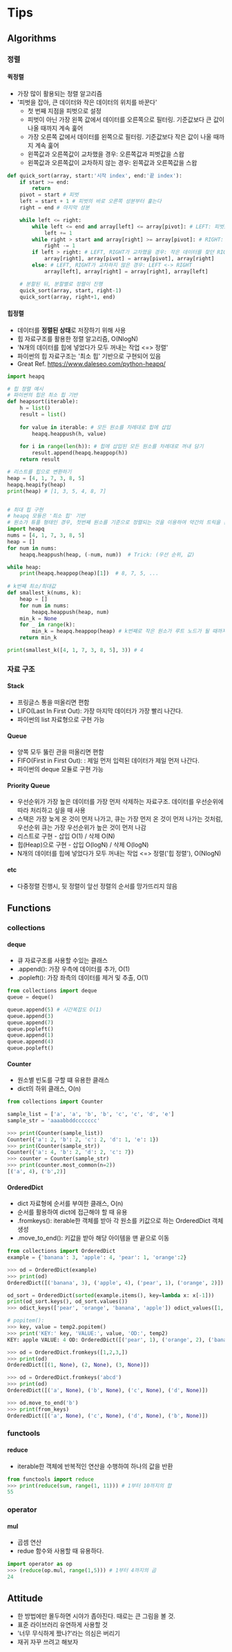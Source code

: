 # Tips
## Algorithms
### 정렬
#### 퀵정렬
* 가장 많이 활용되는 정렬 알고리즘
* '피벗을 잡아, 큰 데이터와 작은 데이터의 위치를 바꾼다'
    * 첫 번째 지점을 피벗으로 설정
    * 피벗이 아닌 가장 왼쪽 값에서 데이터를 오른쪽으로 필터링. 기준값보다 큰 값이 나올 때까지 계속 훑어
    * 가장 오른쪽 값에서 데이터를 왼쪽으로 필터링. 기준값보다 작은 값이 나올 때까지 계속 훑어
    * 왼쪽값과 오른쪽값이 교차했을 경우: 오른쪽값과 피벗값을 스왑
    * 왼쪽값과 오른쪽값이 교차하지 않는 경우: 왼쪽값과 오른쪽값을 스왑
```python
def quick_sort(array, start:'시작 index', end:'끝 index'):
    if start >= end:
        return
    pivot = start # 피벗
    left = start + 1 # 피벗의 바로 오른쪽 성분부터 훑는다
    right = end # 마지막 성분

    while left <= right:
        while left <= end and array[left] <= array[pivot]: # LEFT: 피벗값보다 큰 값이 발견될 떄까지 전진
            left += 1
        while right > start and array[right] >= array[pivot]: # RIGHT: 피벗값보다 작은 값이 발견될 떄까지 전진
            right -= 1
        if left > right: # LEFT, RIGHT가 교차했을 경우: 작은 데이터를 찾던 RIGHT <-> 피벗
            array[right], array[pivot] = array[pivot], array[right]
        else: # LEFT, RIGHT가 교차하지 않은 경우: LEFT <-> RIGHT
            array[left], array[right] = array[right], array[left]

    # 분할된 뒤, 분할별로 정렬이 진행
    quick_sort(array, start, right-1)
    quick_sort(array, right+1, end)
```
#### 힙정렬

* 데이터를 **정렬된 상태**로 저장하기 위해 사용
* 힙 자료구조를 활용한 정렬 알고리즘, O(NlogN)
* 'N개의 데이터를 힙에 넣었다가 모두 꺼내는 작업 <=> 정렬'
* 파이썬의 힙 자료구조는 '최소 힙' 기반으로 구현되어 있음
* Great Ref. https://www.daleseo.com/python-heapq/

```python
import heapq

# 힙 정렬 예시
# 파이썬의 힙은 최소 힙 기반
def heapsort(iterable):
    h = list()
    result = list()
    
    for value in iterable: # 모든 원소를 차례대로 힙에 삽입
        heapq.heappush(h, value)
        
    for i in range(len(h)): # 힙에 삽입된 모든 원소를 차례대로 꺼내 담기
        result.append(heapq.heappop(h))
    return result

# 리스트를 힙으로 변환하기
heap = [4, 1, 7, 3, 8, 5]
heapq.heapify(heap)
print(heap) # [1, 3, 5, 4, 8, 7]


# 최대 힙 구현
# heapq 모듕은 '최소 힙' 기반
# 원소가 튜플 형태인 경우, 첫번째 원소를 기준으로 정렬되는 것을 이용하여 약간의 트릭을 준다
import heapq
nums = [4, 1, 7, 3, 8, 5]
heap = []
for num in nums:
    heapq.heappush(heap, (-num, num))  # Trick: (우선 순위, 값) 

while heap:
    print(heapq.heappop(heap)[1])  # 8, 7, 5, ...
    
# k번째 최소/최대값
def smallest_k(nums, k):
    heap = []
    for num in nums:
        heapq.heappush(heap, num)
    min_k = None
    for _ in range(k):
        min_k = heapq.heappop(heap) # k번째로 작은 원소가 루트 노드가 될 때까지 pop 실행
    return min_k

print(smallest_k([4, 1, 7, 3, 8, 5], 3)) # 4
```

### 자료 구조

#### Stack
* 프링글스 통을 떠올리면 편함
* LIFO(Last In First Out): 가장 마지막 데이터가 가장 빨리 나간다.
* 파이썬의 list 자료형으로 구현 가능

#### Queue
* 양쪽 모두 뚫린 관을 떠올리면 편함
* FIFO(First in First Out): : 제일 먼저 입력된 데이터가 제일 먼저 나간다.
* 파이썬의 deque 모듈로 구현 가능

#### Priority Queue

* 우선순위가 가장 높은 데이터를 가장 먼저 삭제하는 자료구조. 데이터를 우선순위에 따라 처리하고 싶을 때 사용
* 스택은 가장 늦게 온 것이 먼저 나가고, 큐는 가장 먼저 온 것이 먼저 나가는 것처럼, 우선순위 큐는 가장 우선순위가 높은 것이 먼저 나감
* 리스트로 구현 - 삽입 O(1) / 삭제 O(N)
* 힙(Heap)으로 구현 - 삽입 O(logN) / 삭제 O(logN)
* N개의 데이터를 힙에 넣었다가 모두 꺼내는 작업 <=> 정렬('힙 정렬'), O(NlogN)

#### etc
* 다중정렬 진행시, 뒷 정렬이 앞선 정렬의 순서를 망가뜨리지 않음

## Functions
### collections
#### deque
* 큐 자료구조를 사용할 수있는 클래스
* .append(): 가장 우측에 데이터를 추가, O(1)
* .popleft(): 가장 좌측의 데이터를 제거 및 추출, O(1)
```python
from collections import deque
queue = deque()

queue.append(5) # 시간복잡도 O(1)
queue.append(3)
queue.append(7)
queue.popleft()
queue.append(1)
queue.append(4)
queue.popleft()
```
#### Counter
* 원소별 빈도를 구할 떄 유용한 클래스
* dict의 하위 클래스, O(n)
```python
from collections import Counter

sample_list = ['a', 'a', 'b', 'b', 'c', 'c', 'd', 'e']
sample_str = 'aaaabbddccccccc'

>>> print(Counter(sample_list))
Counter({'a': 2, 'b': 2, 'c': 2, 'd': 1, 'e': 1})
>>> print(Counter(sample_str))
Counter({'a': 4, 'b': 2, 'd': 2, 'c': 7})
>>> counter = Counter(sample_str)
>>> print(counter.most_common(n=2))
[('a', 4), ('b',2)]
```
#### OrderedDict
* dict 자료형에 순서를 부여한 클래스, O(n)
* 순서를 활용하여 dict에 접근해야 할 때 유용
* .fromkeys(): iterable한 객체를 받아 각 원소를 키값으로 하는 OrderedDict 객체 생성
* .move_to_end(): 키값을 받아 해당 아이템을 맨 끝으로 이동
```python
from collections import OrderedDict
example = {'banana': 3, 'apple': 4, 'pear': 1, 'orange':2}

>>> od = OrderedDict(example)
>>> print(od)
OrderedDict([('banana', 3), ('apple', 4), ('pear', 1), ('orange', 2)])

od_sort = OrderedDict(sorted(example.items(), key=lambda x: x[-1]))
print(od_sort.keys(), od_sort.values())
>>> odict_keys(['pear', 'orange', 'banana', 'apple']) odict_values([1, 2, 3, 4])

# popitem(): 
>>> key, value = temp2.popitem()
>>> print('KEY:' key, 'VALUE:', value, 'OD:', temp2)
KEY: apple VALUE: 4 OD: OrderedDict([('pear', 1), ('orange', 2), ('banana', 3)])

>>> od = OrderedDict.fromkeys([1,2,3,])
>>> print(od)
OrderedDict([(1, None), (2, None), (3, None)])

>>> od = OrderedDict.fromkeys('abcd')
>>> print(od)
OrderedDict([('a', None), ('b', None), ('c', None), ('d', None)])

>>> od.move_to_end('b')
>>> print(from_keys)
OrderedDict([('a', None), ('c', None), ('d', None), ('b', None)])
```

### functools
#### reduce
* iterable한 객체에 반복적인 연산을 수행하여 하나의 값을 반환
```python
from functools import reduce
>>> print(reduce(sum, range(1, 11))) # 1부터 10까지의 합
55
```

### operator
#### mul
* 곱셈 연산
* redue 함수와 사용할 때 유용하다.
```python
import operator as op
>>> (reduce(op.mul, range(1,5))) # 1부터 4까지의 곱
24
```

## Attitude
* 한 방법에만 몰두하면 시야가 좁아진다. 때로는 큰 그림을 볼 것.
* 표준 라이브러리 유연하게 사용할 것
* '너무 무식하게 짰나?'라는 의심은 버리기
* 재귀 자꾸 쓰려고 해보자